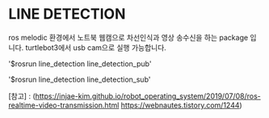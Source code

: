 # LINE DETECTION



ros melodic 환경에서 노트북 웹캠으로 차선인식과 영상 송수신을 하는 package 입니다. turtlebot3에서 usb cam으로 실행 가능합니다. 

'$rosrun line_detection line_detection_pub'

'$rosrun line_detection line_detection_sub' 




[참고] : (https://injae-kim.github.io/robot_operating_system/2019/07/08/ros-realtime-video-transmission.html https://webnautes.tistory.com/1244)

